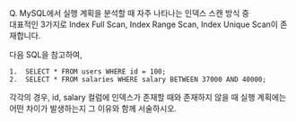 Q. MySQL에서 실행 계획을 분석할 때 자주 나타나는 인덱스 스캔 방식 중  
대표적인 3가지로 Index Full Scan, Index Range Scan, Index Unique Scan이 존재합니다.  

다음 SQL을 참고하여,
```
1.	SELECT * FROM users WHERE id = 100;
2.	SELECT * FROM salaries WHERE salary BETWEEN 37000 AND 40000;
```

각각의 경우, id, salary 컬럼에 인덱스가 존재할 때와 존재하지 않을 때 실행 계획에는 어떤 차이가 발생하는지 그 이유와 함께 서술하시오.
